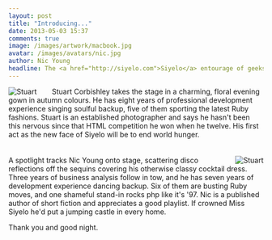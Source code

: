 ```yaml
---
layout: post
title: "Introducing..."
date: 2013-05-03 15:37
comments: true
image: /images/artwork/macbook.jpg
avatar: /images/avatars/nic.jpg
author: Nic Young
headline: The <a href="http://siyelo.com">Siyelo</a> entourage of geeks has grown in the last couple of months, and the newcomers would like to say hi. They've put a lot of effort into this pageant, so do us a favor and humor them with a smile.
---
```


<img style="float:left; clear:right; margin-right:30px;" src="images/posts/stu_pageant.jpg" alt="Stuart"/>Stuart Corbishley takes the stage in a charming, floral evening gown in autumn colours. He has eight years of professional development experience singing soulful backup, five of them sporting the latest Ruby fashions. Stuart is an established photographer and says he hasn't been this nervous since that HTML competition he won when he twelve. His first act as the new face of Siyelo will be to end world hunger.
<br clear="left"/>
<br/>
<br/>
<img style="float:right; clear:left; margin-left:30px;" src="images/posts/nic_pageant.jpg" alt="Stuart"/>A spotlight tracks Nic Young onto stage, scattering disco reflections off the sequins covering his otherwise classy cocktail dress. Three years of business analysis follow in tow, and he has seven years of development experience dancing backup. Six of them are busting Ruby moves, and one shameful stand-in rocks php like it's '97. Nic is a published author of short fiction and appreciates a good playlist. If crowned Miss Siyelo he'd put a jumping castle in every home.

Thank you and good night.
